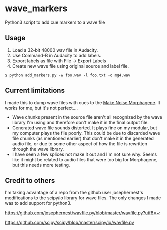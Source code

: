 # wave_markers
Python3 script to add cue markers to a wave file

## Usage

1. Load a 32-bit 48000 wav file in Audacity.
2. Use Command-B in Audacity to add labels.
3. Export labels as file with File -> Export Labels
4. Create new wave file using original source and label file.

```
$ python add_markers.py -w foo.wav -l foo.txt -o mg4.wav
``` 

## Current limitations

I made this to dump wave files with cues to the [Make Noise Morphagene](http://makenoisemusic.com/modules/morphagene). It works for me, but it's not perfect....

- Wave chunks present in the source file aren't all recognized by the wave library I'm using and therefore don't make it in the final output file.
- Generated wave file sounds distorted. It plays fine on my modular, but my computer plays the file poorly. This could be due to discarded wave file chunks (as mentioned earlier) that don't make it in the generated audio file, or due to some other aspect of how the file is rewritten through the wave library.
- I have seen a few splices not make it out and I'm not sure why. Seems like it might be related to audio files that were too big for Morphagene, but this needs more testing.

## Credit to others
I'm taking advantage of a repo from the github user josephernest's modifications to the scipy/io library for wave files. The only changes I made was to add support for python3.

https://github.com/josephernest/wavfile.py/blob/master/wavfile.py?utf8=✓

https://github.com/scipy/scipy/blob/master/scipy/io/wavfile.py

